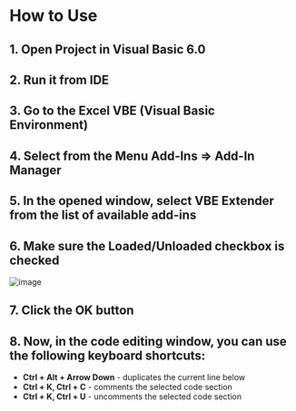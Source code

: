 # **How to Use**

## **1. Open Project in Visual Basic 6.0**

## **2. Run it from IDE**

## **3. Go to the Excel VBE (Visual Basic Environment)**

## **4. Select from the Menu Add-Ins => Add-In Manager**

## **5. In the opened window, select VBE Extender from the list of available add-ins**

## **6. Make sure the Loaded/Unloaded checkbox is checked**

![image](https://github.com/user-attachments/assets/e22705d5-5770-4b55-8366-2cf2508538e2)

## **7. Click the OK button**

## **8. Now, in the code editing window, you can use the following keyboard shortcuts:**
- **Ctrl + Alt + Arrow Down** - duplicates the current line below
- **Ctrl + K, Ctrl + C** - comments the selected code section
- **Ctrl + K, Ctrl + U** - uncomments the selected code section

